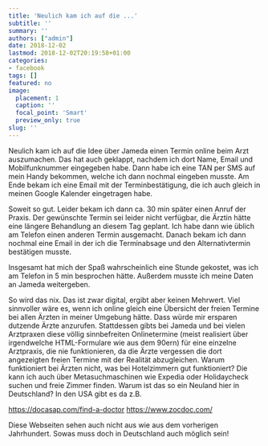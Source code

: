```yaml
---
title: 'Neulich kam ich auf die ...'
subtitle: ''
summary: ''
authors: ["admin"]
date: 2018-12-02
lastmod: 2018-12-02T20:19:58+01:00
categories:
- facebook
tags: []
featured: no
image:
  placement: 1
  caption: ''
  focal_point: 'Smart'
  preview_only: true
slug: ''
---
```

Neulich kam ich auf die Idee über Jameda einen Termin online beim Arzt auszumachen.
Das hat auch geklappt, nachdem ich dort Name, Email und Mobilfunknummer eingegeben habe. Dann habe ich eine TAN per SMS auf mein Handy bekommen, welche ich dann nochmal eingeben musste. Am Ende bekam ich eine Email mit der Terminbestätigung, die ich auch gleich in meinen Google Kalender eingetragen habe.

Soweit so gut. Leider bekam ich dann ca. 30 min später einen Anruf der Praxis. Der gewünschte Termin sei leider nicht verfügbar, die Ärztin hätte eine längere Behandlung an diesem Tag geplant. Ich habe dann wie üblich am Telefon einen anderen Termin ausgemacht. Danach bekam ich dann nochmal eine Email in der ich die Terminabsage und den Alternativtermin bestätigen musste.

Insgesamt hat mich der Spaß wahrscheinlich eine Stunde gekostet, was ich am Telefon in 5 min besprochen hätte. Außerdem musste ich meine Daten an Jameda weitergeben.

So wird das nix. Das ist zwar digital, ergibt aber keinen Mehrwert. Viel sinnvoller wäre es, wenn ich online gleich eine Übersicht der freien Termine bei allen Ärzten in meiner Umgebung hätte. Dass würde mir ersparen dutzende Ärzte anzurufen. Stattdessen gibts bei Jameda und bei vielen Arztpraxen diese völlig sinnbefreiten Onlinetermine (meist realisiert über irgendwelche HTML-Formulare wie aus dem 90ern) für eine einzelne Arztpraxis, die nie funktionieren, da die Ärzte vergessen die dort angezeigten freien Termine mit der Realität abzugleichen. Warum funktioniert bei Ärzten nicht, was bei Hotelzimmern gut funktioniert? Die kann ich auch über Metasuchmaschinen wie Expedia oder Holidaycheck suchen und freie Zimmer finden. Warum ist das so ein Neuland hier in Deutschland? In den USA gibt es da z.B.

https://docasap.com/find-a-doctor
https://www.zocdoc.com/

Diese Webseiten sehen auch nicht aus wie aus dem vorherigen Jahrhundert. Sowas muss doch in Deutschland auch möglich sein!


